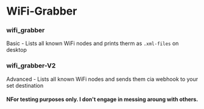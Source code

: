 # WiFi-Grabber

### wifi_grabber
Basic - Lists all known WiFi nodes and prints therm as `.xml-files` on desktop

### wifi_grabber-V2
Advanced - Lists all known WiFi nodes and sends them cia webhook to your set destination

#### NFor testing purposes only. I don't engage in messing aroung with others.

